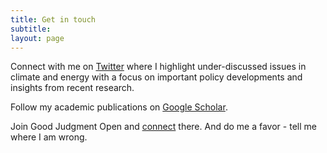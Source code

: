 ```yaml
---
title: Get in touch
subtitle: 
layout: page
---
```


Connect with me on [Twitter](https://twitter.com/EmilDimanchev) where I highlight under-discussed issues in climate and energy with a focus on important policy developments and insights from recent research. 

Follow my academic publications on [Google Scholar](https://scholar.google.com/citations?user=sYlOL18AAAAJ&hl=en).

Join Good Judgment Open and [connect](https://www.gjopen.com/memberships/57797/scores) there. And do me a favor - tell me where I am wrong.
